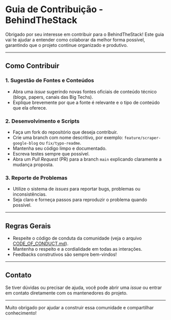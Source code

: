 # Guia de Contribuição - BehindTheStack

Obrigado por seu interesse em contribuir para o BehindTheStack! Este guia vai te ajudar a entender como colaborar da melhor forma possível, garantindo que o projeto continue organizado e produtivo.

---

## Como Contribuir

### 1. Sugestão de Fontes e Conteúdos

- Abra uma *issue* sugerindo novas fontes oficiais de conteúdo técnico (blogs, papers, canais das Big Techs).  
- Explique brevemente por que a fonte é relevante e o tipo de conteúdo que ela oferece.

### 2. Desenvolvimento e Scripts

- Faça um fork do repositório que deseja contribuir.  
- Crie uma branch com nome descritivo, por exemplo: `feature/scraper-google-blog` ou `fix/typo-readme`.  
- Mantenha seu código limpo e documentado.  
- Escreva testes sempre que possível.  
- Abra um *Pull Request* (PR) para a branch `main` explicando claramente a mudança proposta.

### 3. Reporte de Problemas

- Utilize o sistema de *issues* para reportar bugs, problemas ou inconsistências.  
- Seja claro e forneça passos para reproduzir o problema quando possível.

---

## Regras Gerais

- Respeite o código de conduta da comunidade (veja o arquivo [CODE_OF_CONDUCT.md](./CODE_OF_CONDUCT.md)).  
- Mantenha o respeito e a cordialidade em todas as interações.  
- Feedbacks construtivos são sempre bem-vindos!

---

## Contato

Se tiver dúvidas ou precisar de ajuda, você pode abrir uma *issue* ou entrar em contato diretamente com os mantenedores do projeto.

---

Muito obrigado por ajudar a construir essa comunidade e compartilhar conhecimento!

